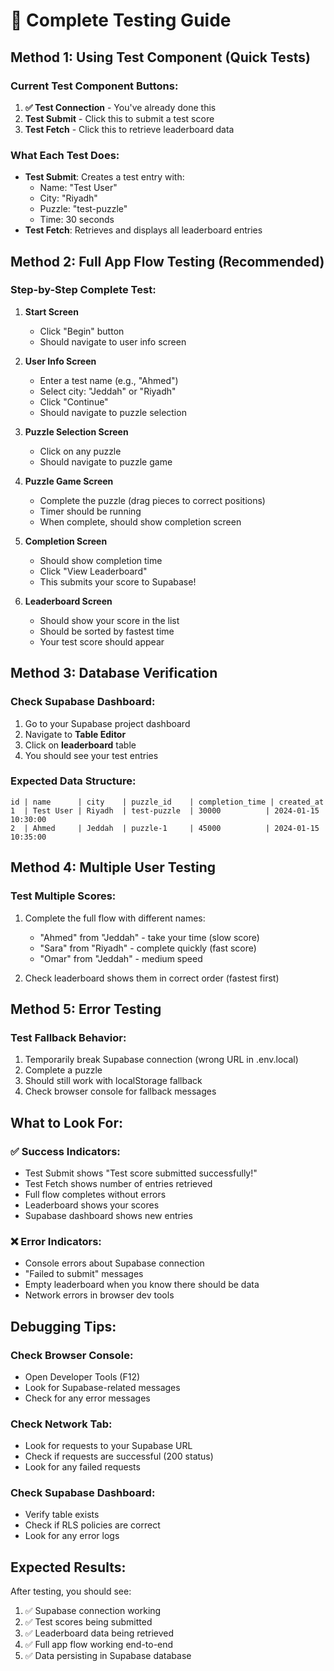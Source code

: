 # 🧪 Complete Testing Guide

## Method 1: Using Test Component (Quick Tests)

### Current Test Component Buttons:
1. **✅ Test Connection** - You've already done this
2. **Test Submit** - Click this to submit a test score
3. **Test Fetch** - Click this to retrieve leaderboard data

### What Each Test Does:
- **Test Submit**: Creates a test entry with:
  - Name: "Test User"
  - City: "Riyadh" 
  - Puzzle: "test-puzzle"
  - Time: 30 seconds
- **Test Fetch**: Retrieves and displays all leaderboard entries

## Method 2: Full App Flow Testing (Recommended)

### Step-by-Step Complete Test:

1. **Start Screen**
   - Click "Begin" button
   - Should navigate to user info screen

2. **User Info Screen**
   - Enter a test name (e.g., "Ahmed")
   - Select city: "Jeddah" or "Riyadh"
   - Click "Continue"
   - Should navigate to puzzle selection

3. **Puzzle Selection Screen**
   - Click on any puzzle
   - Should navigate to puzzle game

4. **Puzzle Game Screen**
   - Complete the puzzle (drag pieces to correct positions)
   - Timer should be running
   - When complete, should show completion screen

5. **Completion Screen**
   - Should show completion time
   - Click "View Leaderboard"
   - This submits your score to Supabase!

6. **Leaderboard Screen**
   - Should show your score in the list
   - Should be sorted by fastest time
   - Your test score should appear

## Method 3: Database Verification

### Check Supabase Dashboard:
1. Go to your Supabase project dashboard
2. Navigate to **Table Editor**
3. Click on **leaderboard** table
4. You should see your test entries

### Expected Data Structure:
```
id | name      | city    | puzzle_id    | completion_time | created_at
1  | Test User | Riyadh  | test-puzzle  | 30000          | 2024-01-15 10:30:00
2  | Ahmed     | Jeddah  | puzzle-1     | 45000          | 2024-01-15 10:35:00
```

## Method 4: Multiple User Testing

### Test Multiple Scores:
1. Complete the full flow with different names:
   - "Ahmed" from "Jeddah" - take your time (slow score)
   - "Sara" from "Riyadh" - complete quickly (fast score)
   - "Omar" from "Jeddah" - medium speed

2. Check leaderboard shows them in correct order (fastest first)

## Method 5: Error Testing

### Test Fallback Behavior:
1. Temporarily break Supabase connection (wrong URL in .env.local)
2. Complete a puzzle
3. Should still work with localStorage fallback
4. Check browser console for fallback messages

## What to Look For:

### ✅ Success Indicators:
- Test Submit shows "Test score submitted successfully!"
- Test Fetch shows number of entries retrieved
- Full flow completes without errors
- Leaderboard shows your scores
- Supabase dashboard shows new entries

### ❌ Error Indicators:
- Console errors about Supabase connection
- "Failed to submit" messages
- Empty leaderboard when you know there should be data
- Network errors in browser dev tools

## Debugging Tips:

### Check Browser Console:
- Open Developer Tools (F12)
- Look for Supabase-related messages
- Check for any error messages

### Check Network Tab:
- Look for requests to your Supabase URL
- Check if requests are successful (200 status)
- Look for any failed requests

### Check Supabase Dashboard:
- Verify table exists
- Check if RLS policies are correct
- Look for any error logs

## Expected Results:

After testing, you should see:
1. ✅ Supabase connection working
2. ✅ Test scores being submitted
3. ✅ Leaderboard data being retrieved
4. ✅ Full app flow working end-to-end
5. ✅ Data persisting in Supabase database
